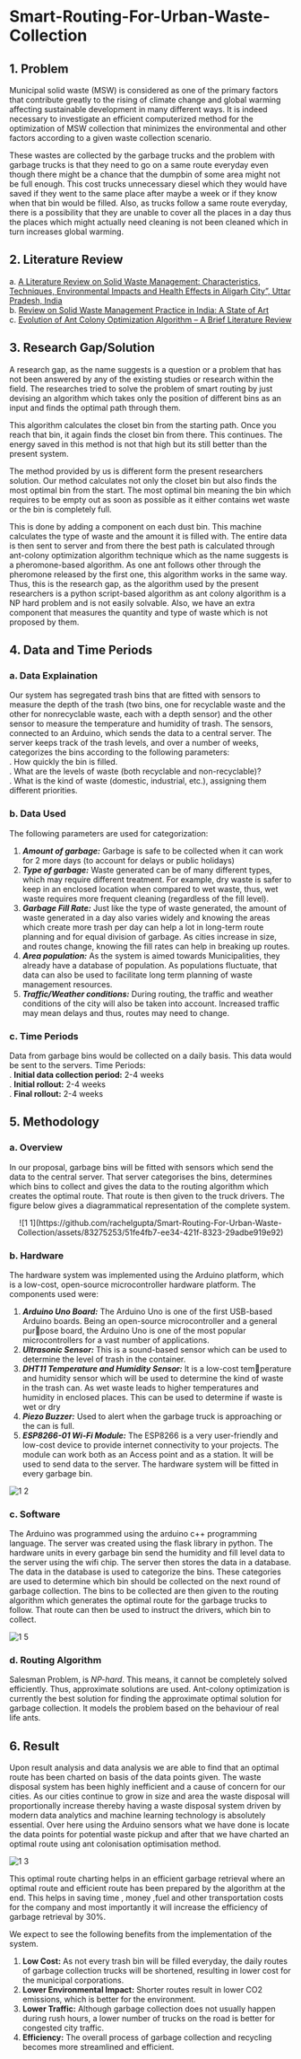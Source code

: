 # Smart-Routing-For-Urban-Waste-Collection

## 1. Problem
Municipal solid waste (MSW) is considered as one of the primary factors that contribute greatly to the rising of climate change and global warming affecting sustainable development in many different ways. It is indeed necessary to investigate an efficient computerized method for the optimization of MSW collection that minimizes the environmental and other factors according to a given waste collection scenario.

These wastes are collected by the garbage trucks and the problem with garbage trucks is that they need to go on a same route everyday even though there might be a chance that the dumpbin of some area might not be full enough. This cost trucks unnecessary diesel which they would have saved if they went to the same place after maybe a week or if they know when that bin would be filled. Also, as trucks follow a same route everyday, there is a possibility that they are unable to cover all the places in a day thus the places which might actually need cleaning is not been cleaned which in turn increases global warming.

## 2. Literature Review
a. [A Literature Review on Solid Waste Management: Characteristics, Techniques, Environmental Impacts and Health Effects in Aligarh City”, Uttar Pradesh, India](https://www.researchgate.net/publication/336972243_A_Literature_Review_on_Solid_Waste_Management_Characteristics_Techniques_Environmental_Impacts_and_Health_Effects_in_Aligarh_City_Uttar_Pradesh_India)
<br>b. [Review on Solid Waste Management Practice in India: A State of Art](http://www.hpccc.gov.in/PDF/Solid_Waste/Review%20of%20SWM.pdf)
<br>c. [Evolution of Ant Colony Optimization Algorithm – A Brief Literature Review](https://arxiv.org/abs/1908.08007)

## 3. Research Gap/Solution
A research gap, as the name suggests is a question or a problem that has not been answered by any of the existing studies or research within the field. The researches tried to solve the problem of smart routing by just devising an algorithm which takes only the position of different bins as an input and finds the optimal path through them. 

This algorithm calculates the closet bin from the starting path. Once you reach that bin, it again finds the closet bin from there. This continues. The energy saved in this method is not that high but its still better than the present system. 

The method provided by us is different form the present researchers solution. Our method calculates not only the closet bin but also finds the most optimal bin from the start. The most optimal bin meaning the bin which requires to be empty out as soon as possible as it either contains wet waste or the bin is completely full. 

This is done by adding a component on each dust bin. This machine calculates the type of waste and the amount it is filled with. The entire data is then sent to server and from there the best path is calculated through ant-colony optimization algorithm technique which as the name suggests is a pheromone-based algorithm. As one ant follows other through the pheromone released by the first one, this algorithm works in the same way. Thus, this is the research gap, as the algorithm used by the present researchers is a python script-based algorithm as ant colony algorithm is a NP hard problem and is not easily solvable. Also, we have an extra component that measures the quantity and type of waste which is not proposed by them.

## 4. Data and Time Periods

### a. Data Explaination
Our system has segregated trash bins that are fitted with sensors to measure the depth of the trash (two bins, one for recyclable waste and the other for nonrecyclable waste, each with a depth sensor) and the other sensor to measure the temperature and humidity of trash. The sensors, connected to an Arduino, which sends the data to a central server. The server keeps track of the trash levels, and over a number of weeks, categorizes the bins according to the following parameters:
<br>. How quickly the bin is filled.
<br>. What are the levels of waste (both recyclable and non-recyclable)?
<br>. What is the kind of waste (domestic, industrial, etc.), assigning them different priorities.

### b. Data Used
The following parameters are used for categorization:
1. ***Amount of garbage:*** Garbage is safe to be collected when it can work for 2 more days (to account for delays or public holidays)
2. ***Type of garbage:*** Waste generated can be of many different types, which may require different treatment. For example, dry waste is safer to keep in an enclosed location when compared to wet waste, thus, wet
waste requires more frequent cleaning (regardless of the fill level).
3. ***Garbage Fill Rate:*** Just like the type of waste generated, the amount of waste generated in a day also varies widely and knowing the areas which create more trash per day can help a lot in long-term route planning and for equal division of garbage. As cities increase in size, and routes change, knowing the fill rates can help in breaking up routes.
4. ***Area population:*** As the system is aimed towards Municipalities, they already have a database of population. As populations fluctuate, that data can also be used to facilitate long term planning of waste management resources.
5. ***Traffic/Weather conditions:*** During routing, the traffic and weather conditions of the city will also be taken into account. Increased traffic may mean delays and thus, routes may need to change.

### c. Time Periods
Data from garbage bins would be collected on a daily basis. This data would be sent to the servers.
Time Periods:
<br>. **Initial data collection period:** 2-4 weeks
<br>. **Initial rollout:** 2-4 weeks
<br>. **Final rollout:** 2-4 weeks

## 5. Methodology
### a. Overview
In our proposal, garbage bins will be fitted with sensors which send the data to the central server. That server categorises the bins, determines which bins to collect and gives the data to the routing algorithm which creates the optimal route. That route is then given to the truck drivers. The figure below gives a diagrammatical representation of the complete system.
<p align="center">
![1 1](https://github.com/rachelgupta/Smart-Routing-For-Urban-Waste-Collection/assets/83275253/51fe4fb7-ee34-421f-8323-29adbe919e92)</p>

### b. Hardware
The hardware system was implemented using the Arduino platform, which is a low-cost, open-source microcontroller hardware platform. The components used were:
1. ***Arduino Uno Board:*** The Arduino Uno is one of the first USB-based Arduino boards. Being an open-source microcontroller and a general purpose board, the Arduino Uno is one of the most popular microcontrollers
for a vast number of applications.
2. ***Ultrasonic Sensor:*** This is a sound-based sensor which can be used to determine the level of trash in the container.
3. ***DHT11 Temperature and Humidity Sensor:*** It is a low-cost temperature and humidity sensor which will be used to determine the kind of waste in the trash can. As wet waste leads to higher temperatures and humidity in enclosed places. This can be used to determine if waste is wet or dry
4. ***Piezo Buzzer:*** Used to alert when the garbage truck is approaching or the can is full.
5. ***ESP8266-01 Wi-Fi Module:*** The ESP8266 is a very user-friendly and low-cost device to provide internet connectivity to your projects. The module can work both as an Access point and as a station. It will be used to send data to the server. The hardware system will be fitted in every garbage bin.

![1 2](https://github.com/rachelgupta/Smart-Routing-For-Urban-Waste-Collection/assets/83275253/cd1198b0-0dcd-4e33-acfb-35f0d8db76b2)

### c. Software
The Arduino was programmed using the arduino c++ programming language. The server was created using the flask library in python. The hardware units in every garbage bin send the humidity and fill level data to the server using the wifi chip. The server then stores the data in a database. The data in the database is used to categorize the bins. These categories are used to determine which bin should be collected on the next round of garbage collection. The bins to be collected are then given to the routing algorithm which generates the optimal route for the garbage trucks to follow. That route can then be used to instruct the drivers, which bin to collect.

![1 5](https://github.com/rachelgupta/Smart-Routing-For-Urban-Waste-Collection/assets/83275253/29719ab8-280f-4493-8a50-80ccde068d5d)

### d. Routing Algorithm
Salesman Problem, is *NP-hard*. This means, it cannot be completely solved efficiently. Thus, approximate solutions are used. Ant-colony optimization is currently the best solution for finding the approximate optimal solution for garbage collection. It models the problem based on the behaviour of real life ants.

## 6. Result
Upon result analysis and data analysis we are able to find that an optimal route has been charted on basis of the data points given. The waste disposal system has been highly inefficient and a cause of concern
for our cities. As our cities continue to grow in size and area the waste disposal will proportionally increase thereby having a waste disposal system driven by modern data analytics and machine learning technology is absolutely essential. Over here using the Arduino sensors what we have done is locate the data points for potential waste pickup and after that we have charted an optimal route using ant colonisation optimisation method.

![1 3](https://github.com/rachelgupta/Smart-Routing-For-Urban-Waste-Collection/assets/83275253/c0da0306-7f12-4151-9408-6c1b21e53fdc)

This optimal route charting helps in an efficient garbage retrieval where an optimal route and efficient route has been prepared by the algorithm at the end. This helps in saving time , money ,fuel and other transportation costs for the company and most importantly it will increase the efficiency of garbage retrieval by 30%.

We expect to see the following benefits from the implementation of the system.
1. **Low Cost:** As not every trash bin will be filled everyday, the daily routes of garbage collection trucks will be shortened, resulting in lower cost for the municipal corporations.
2. **Lower Environmental Impact:** Shorter routes result in lower CO2 emissions, which is better for the environment.
3. **Lower Traffic:** Although garbage collection does not usually happen during rush hours, a lower number of trucks on the road is better for congested city traffic.
4. **Efficiency:** The overall process of garbage collection and recycling becomes more streamlined and efficient.

